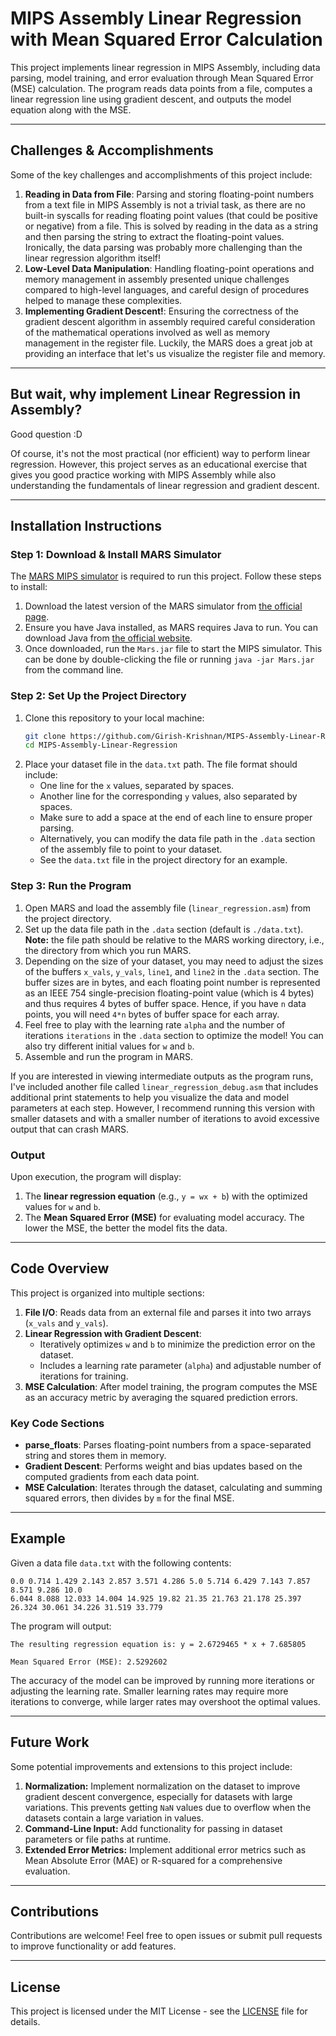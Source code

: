 # MIPS Assembly Linear Regression with Mean Squared Error Calculation

This project implements linear regression in MIPS Assembly, including data parsing, model training, and error evaluation through Mean Squared Error (MSE) calculation. The program reads data points from a file, computes a linear regression line using gradient descent, and outputs the model equation along with the MSE.

---

## Challenges & Accomplishments

Some of the key challenges and accomplishments of this project include:

1. **Reading in Data from File**: Parsing and storing floating-point numbers from a text file in MIPS Assembly is not a trivial task, as there are no built-in syscalls for reading floating point values (that could be positive or negative) from a file. This is solved by reading in the data as a string and then parsing the string to extract the floating-point values. Ironically, the data parsing was probably more challenging than the linear regression algorithm itself!
2. **Low-Level Data Manipulation**: Handling floating-point operations and memory management in assembly presented unique challenges compared to high-level languages, and careful design of procedures helped to manage these complexities.
3. **Implementing Gradient Descent!**: Ensuring the correctness of the gradient descent algorithm in assembly required careful consideration of the mathematical operations involved as well as memory management in the register file. Luckily, the MARS does a great job at providing an interface that let's us visualize the register file and memory.
   
---

## But wait, why implement Linear Regression in Assembly?

Good question :D

Of course, it's not the most practical (nor efficient) way to perform linear regression. However, this project serves as an educational exercise that gives you good practice working with MIPS Assembly while also understanding the fundamentals of linear regression and gradient descent.

---

## Installation Instructions
### Step 1: Download & Install MARS Simulator
The [MARS MIPS simulator](https://computerscience.missouristate.edu/mars-mips-simulator.htm) is required to run this project. Follow these steps to install:

1. Download the latest version of the MARS simulator from [the official page](https://computerscience.missouristate.edu/mars/download.htm).
2. Ensure you have Java installed, as MARS requires Java to run. You can download Java from [the official website](https://www.java.com/en/download/).
3. Once downloaded, run the `Mars.jar` file to start the MIPS simulator. This can be done by double-clicking the file or running `java -jar Mars.jar` from the command line.

### Step 2: Set Up the Project Directory
1. Clone this repository to your local machine:
    ```bash
    git clone https://github.com/Girish-Krishnan/MIPS-Assembly-Linear-Regression.git
    cd MIPS-Assembly-Linear-Regression
    ```
2. Place your dataset file in the `data.txt` path. The file format should include:
   - One line for the `x` values, separated by spaces.
   - Another line for the corresponding `y` values, also separated by spaces.
   - Make sure to add a space at the end of each line to ensure proper parsing.
   - Alternatively, you can modify the data file path in the `.data` section of the assembly file to point to your dataset.
   - See the `data.txt` file in the project directory for an example.

### Step 3: Run the Program
1. Open MARS and load the assembly file (`linear_regression.asm`) from the project directory.
2. Set up the data file path in the `.data` section (default is `./data.txt`). **Note:** the file path should be relative to the MARS working directory, i.e., the directory from which you run MARS.
3. Depending on the size of your dataset, you may need to adjust the sizes of the buffers `x_vals`, `y_vals`, `line1`, and `line2` in the `.data` section. The buffer sizes are in bytes, and each floating point number is represented as an IEEE 754 single-precision floating-point value (which is 4 bytes) and thus requires 4 bytes of buffer space. Hence, if you have `n` data points, you will need `4*n` bytes of buffer space for each array.
4. Feel free to play with the learning rate `alpha` and the number of iterations `iterations` in the `.data` section to optimize the model! You can also try different initial values for `w` and `b`.
5. Assemble and run the program in MARS.

If you are interested in viewing intermediate outputs as the program runs, I've included another file called `linear_regression_debug.asm` that includes additional print statements to help you visualize the data and model parameters at each step. However, I recommend running this version with smaller datasets and with a smaller number of iterations to avoid excessive output that can crash MARS.

### Output
Upon execution, the program will display:
1. The **linear regression equation** (e.g., `y = wx + b`) with the optimized values for `w` and `b`.
2. The **Mean Squared Error (MSE)** for evaluating model accuracy. The lower the MSE, the better the model fits the data.

---

## Code Overview
This project is organized into multiple sections:
1. **File I/O**: Reads data from an external file and parses it into two arrays (`x_vals` and `y_vals`).
2. **Linear Regression with Gradient Descent**:
   - Iteratively optimizes `w` and `b` to minimize the prediction error on the dataset.
   - Includes a learning rate parameter (`alpha`) and adjustable number of iterations for training.
3. **MSE Calculation**: After model training, the program computes the MSE as an accuracy metric by averaging the squared prediction errors.

### Key Code Sections
- **parse_floats**: Parses floating-point numbers from a space-separated string and stores them in memory.
- **Gradient Descent**: Performs weight and bias updates based on the computed gradients from each data point.
- **MSE Calculation**: Iterates through the dataset, calculating and summing squared errors, then divides by `m` for the final MSE.

---

## Example
Given a data file `data.txt` with the following contents:

```
0.0 0.714 1.429 2.143 2.857 3.571 4.286 5.0 5.714 6.429 7.143 7.857 8.571 9.286 10.0 
6.044 8.088 12.033 14.004 14.925 19.82 21.35 21.763 21.178 25.397 26.324 30.061 34.226 31.519 33.779 
```

The program will output:

```
The resulting regression equation is: y = 2.6729465 * x + 7.685805

Mean Squared Error (MSE): 2.5292602
```

The accuracy of the model can be improved by running more iterations or adjusting the learning rate. Smaller learning rates may require more iterations to converge, while larger rates may overshoot the optimal values.

---

## Future Work

Some potential improvements and extensions to this project include:

1. **Normalization:** Implement normalization on the dataset to improve gradient descent convergence, especially for datasets with large variations. This prevents getting `NaN` values due to overflow when the datasets contain a large variation in values.
2. **Command-Line Input:** Add functionality for passing in dataset parameters or file paths at runtime.
3. **Extended Error Metrics:** Implement additional error metrics such as Mean Absolute Error (MAE) or R-squared for a comprehensive evaluation.

---

## Contributions

Contributions are welcome! Feel free to open issues or submit pull requests to improve functionality or add features.

---

## License

This project is licensed under the MIT License - see the [LICENSE](LICENSE) file for details.